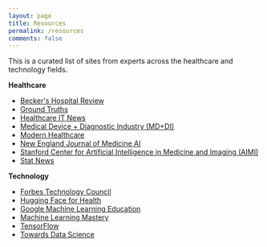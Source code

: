 ```yaml
---
layout: page
title: Resources
permalink: /resources
comments: false
---
```


<div class="row justify-content-between">
<div class="col-md-8 pr-5">

<p>This is a curated list of sites from experts across the healthcare and technology fields.</p>

<p>
<b>Healthcare</b>
<ul>
<li><a href="https://www.beckershospitalreview.com/">Becker's Hospital Review</a></li>
<li><a href="https://erictopol.substack.com/">Ground Truths</a></li>
<li><a href="https://www.healthcareitnews.com/">Healthcare IT News</a></li>
<li><a href="https://www.mddionline.com/">Medical Device + Diagnostic Industry (MD+DI)</a></li>
<li><a href="https://www.modernhealthcare.com/">Modern Healthcare</a></li>
<li><a href="https://ai.nejm.org/">New England Journal of Medicine AI</a></li>
<li><a href="https://www.youtube.com/c/stanfordaimi">Stanford Center for Artificial Intelligence in Medicine and Imaging (AIMI)</a></li>
<li><a href="https://www.statnews.com/">Stat News</a></li>

</ul>
</p>

<p>
<b>Technology</b>
<ul>
<li><a href="https://www.forbes.com/sites/forbestechcouncil">Forbes Technology Council</a></li>
<li><a href="https://huggingface.co/hf4h">Hugging Face for Health</a></li>
<li><a href="https://developers.google.com/machine-learning">Google Machine Learning Education</a></li>
<li><a href="https://machinelearningmastery.com/">Machine Learning Mastery</a></li>
<li><a href="https://www.tensorflow.org/">TensorFlow</a></li>
<li><a href="https://towardsdatascience.com/">Towards Data Science</a></li>
</ul>
</p>

<!--
<p>Have a resource you would like to recommend? Feel free to leave a comment below.</p>
-->

</div>

<div class="col-md-4">

<div class="sticky-top sticky-top-80">
<!--
<h5>Buy me a coffee</h5>
-->
<!--
<p>Thank you for your support! Your donation helps me to maintain and improve <a target="_blank" href="https://github.com/wowthemesnet/mediumish-theme-jekyll">Mediumish <i class="fab fa-github"></i></a>.</p>
-->
<!--
<a target="_blank" href="https://www.wowthemes.net/donate/" class="btn btn-danger">Buy me a coffee</a> <a target="_blank" href="https://bootstrapstarter.com/bootstrap-templates/template-mediumish-bootstrap-jekyll/" class="btn btn-warning">Documentation</a>
-->
</div>
</div>
</div>
